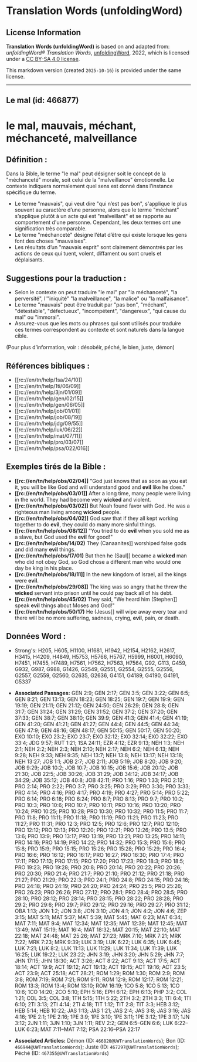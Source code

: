 # Translation Words (unfoldingWord)

## License Information

**Translation Words (unfoldingWord)** is based on and adapted from: _unfoldingWord® Translation Words_, [unfoldingWord](https://unfoldingword.org/utw), 2022, which is licensed under a [CC BY-SA 4.0 license](https://creativecommons.org/licenses/by-sa/4.0/legalcode.en).

This markdown version (created `2025-10-16`) is provided under the same license.



--------------------------------

## Le mal (id: 466877)

le mal, mauvais, méchant, méchanceté, malveillance
==================================================

Définition :
------------

Dans la Bible, le terme "le mal" peut désigner soit le concept de la "méchanceté" morale, soit celui de la "malveillance" émotionnelle. Le contexte indiquera normalement quel sens est donné dans l’instance spécifique du terme.

* Le terme "mauvais", qui veut dire "qui n’est pas bon", s'applique le plus souvent au caractère d’une personne, alors que le terme "méchant" s’applique plutôt à un acte qui est "malveillant" et se rapporte au comportement d'une personne. Cependant, les deux termes ont une signification très comparable.
* Le terme "méchanceté" désigne l’état d’être qui existe lorsque les gens font des choses "mauvaises".
* Les résultats d’un "mauvais esprit" sont clairement démontrés par les actions de ceux qui tuent, volent, diffament ou sont cruels et déplaisants.

Suggestions pour la traduction :
--------------------------------

* Selon le contexte on peut traduire "le mal" par "la méchanceté", "la perversité", l'"iniquité" "la malveillance", "la malice" ou "la malfaisance".
* Le terme "mauvais" peut être traduit par "pas bon", "méchant", "détestable", "défectueux", "incompétent", "dangereux", "qui cause du mal" ou "immoral".
* Assurez\-vous que les mots ou phrases qui sont utilisés pour traduire ces termes correspondent au contexte et sont naturels dans la langue cible.

(Pour plus d’information, voir : désobéir, péché, le bien, juste, démon)

Références bibliques :
----------------------

* \[\[rc://en/tn/help/1sa/24/10]]
* \[\[rc://en/tn/help/1ti/06/09]]
* \[\[rc://en/tn/help/3jn/01/09]]
* \[\[rc://en/tn/help/gen/02/15]]
* \[\[rc://en/tn/help/gen/06/05]]
* \[\[rc://en/tn/help/job/01/01]]
* \[\[rc://en/tn/help/job/08/19]]
* \[\[rc://en/tn/help/jdg/09/55]]
* \[\[rc://en/tn/help/luk/06/22]]
* \[\[rc://en/tn/help/mat/07/11]]
* \[\[rc://en/tn/help/pro/03/07]]
* \[\[rc://en/tn/help/psa/022/016]]

Exemples tirés de la Bible :
----------------------------

* **\[\[rc://en/tn/help/obs/02/04]]** "God just knows that as soon as you eat it, you will be like God and will understand good and **evil** like he does."
* **\[\[rc://en/tn/help/obs/03/01]]** After a long time, many people were living in the world. They had become very **wicked** and violent.
* **\[\[rc://en/tn/help/obs/03/02]]** But Noah found favor with God. He was a righteous man living among **wicked** people.
* **\[\[rc://en/tn/help/obs/04/02]]** God saw that if they all kept working together to do **evil**, they could do many more sinful things.
* **\[\[rc://en/tn/help/obs/08/12]]** "You tried to do **evil** when you sold me as a slave, but God used the **evil** for good!"
* **\[\[rc://en/tn/help/obs/14/02\)** They (Canaanites]] worshiped false gods and did many **evil** things.
* **\[\[rc://en/tn/help/obs/17/01\)** But then he (Saul]] became a **wicked** man who did not obey God, so God chose a different man who would one day be king in his place.
* **\[\[rc://en/tn/help/obs/18/11]]** In the new kingdom of Israel, all the kings were **evil**.
* **\[\[rc://en/tn/help/obs/29/08]]** The king was so angry that he threw the **wicked** servant into prison until he could pay back all of his debt.
* **\[\[rc://en/tn/help/obs/45/02\)** They said, "We heard him (Stephen]] speak **evil** things about Moses and God!"
* **\[\[rc://en/tn/help/obs/50/17\)** He (Jesus]] will wipe away every tear and there will be no more suffering, sadness, crying, **evil**, pain, or death.

Données Word :
--------------

* Strong's: H205, H605, H1100, H1681, H1942, H2154, H2162, H2617, H3415, H4209, H4849, H5753, H5766, H5767, H5999, H6001, H6090, H7451, H7455, H7489, H7561, H7562, H7563, H7564, G92, G113, G459, G932, G987, G988, G1426, G2549, G2551, G2554, G2555, G2556, G2557, G2559, G2560, G2635, G2636, G4151, G4189, G4190, G4191, G5337

* **Associated Passages:** GEN 2:9; GEN 2:17; GEN 3:5; GEN 3:22; GEN 6:5; GEN 8:21; GEN 13:13; GEN 18:23; GEN 18:25; GEN 19:7; GEN 19:9; GEN 19:19; GEN 21:11; GEN 21:12; GEN 24:50; GEN 26:29; GEN 28:8; GEN 31:7; GEN 31:24; GEN 31:29; GEN 31:52; GEN 37:2; GEN 37:20; GEN 37:33; GEN 38:7; GEN 38:10; GEN 39:9; GEN 41:3; GEN 41:4; GEN 41:19; GEN 41:20; GEN 41:21; GEN 41:27; GEN 44:4; GEN 44:5; GEN 44:34; GEN 47:9; GEN 48:16; GEN 48:17; GEN 50:15; GEN 50:17; GEN 50:20; EXO 10:10; EXO 23:2; EXO 23:7; EXO 32:12; EXO 32:14; EXO 32:22; EXO 33:4; JDG 9:57; RUT 1:21; 1SA 24:11; EZR 4:12; EZR 9:13; NEH 1:3; NEH 2:1; NEH 2:2; NEH 2:3; NEH 2:10; NEH 2:17; NEH 6:2; NEH 6:13; NEH 9:28; NEH 9:33; NEH 9:35; NEH 13:7; NEH 13:8; NEH 13:17; NEH 13:18; NEH 13:27; JOB 1:1; JOB 2:7; JOB 2:11; JOB 5:19; JOB 8:20; JOB 9:20; JOB 9:29; JOB 10:2; JOB 10:7; JOB 10:15; JOB 15:6; JOB 20:12; JOB 21:30; JOB 22:5; JOB 30:26; JOB 31:29; JOB 34:12; JOB 34:17; JOB 34:29; JOB 35:12; JOB 40:8; JOB 42:11; PRO 1:16; PRO 1:33; PRO 2:12; PRO 2:14; PRO 2:22; PRO 3:7; PRO 3:25; PRO 3:29; PRO 3:30; PRO 3:33; PRO 4:14; PRO 4:16; PRO 4:17; PRO 4:19; PRO 4:27; PRO 5:14; PRO 5:22; PRO 6:14; PRO 6:18; PRO 6:24; PRO 8:7; PRO 8:13; PRO 9:7; PRO 10:2; PRO 10:3; PRO 10:6; PRO 10:7; PRO 10:11; PRO 10:16; PRO 10:20; PRO 10:24; PRO 10:25; PRO 10:28; PRO 10:30; PRO 10:32; PRO 11:5; PRO 11:7; PRO 11:8; PRO 11:11; PRO 11:18; PRO 11:19; PRO 11:21; PRO 11:23; PRO 11:27; PRO 11:31; PRO 12:3; PRO 12:5; PRO 12:6; PRO 12:7; PRO 12:10; PRO 12:12; PRO 12:13; PRO 12:20; PRO 12:21; PRO 12:26; PRO 13:5; PRO 13:6; PRO 13:9; PRO 13:17; PRO 13:19; PRO 13:21; PRO 13:25; PRO 14:11; PRO 14:16; PRO 14:19; PRO 14:22; PRO 14:32; PRO 15:3; PRO 15:6; PRO 15:8; PRO 15:9; PRO 15:15; PRO 15:26; PRO 15:28; PRO 15:29; PRO 16:4; PRO 16:6; PRO 16:12; PRO 16:17; PRO 16:27; PRO 16:30; PRO 17:4; PRO 17:11; PRO 17:13; PRO 17:15; PRO 17:20; PRO 17:23; PRO 18:3; PRO 18:5; PRO 19:23; PRO 19:28; PRO 20:8; PRO 20:14; PRO 20:22; PRO 20:26; PRO 20:30; PRO 21:4; PRO 21:7; PRO 21:10; PRO 21:12; PRO 21:18; PRO 21:27; PRO 21:29; PRO 22:3; PRO 24:1; PRO 24:8; PRO 24:15; PRO 24:16; PRO 24:18; PRO 24:19; PRO 24:20; PRO 24:24; PRO 25:5; PRO 25:26; PRO 26:23; PRO 26:26; PRO 27:12; PRO 28:1; PRO 28:4; PRO 28:5; PRO 28:10; PRO 28:12; PRO 28:14; PRO 28:15; PRO 28:22; PRO 28:28; PRO 29:2; PRO 29:6; PRO 29:7; PRO 29:12; PRO 29:16; PRO 29:27; PRO 31:12; OBA 1:13; JON 1:2; JON 3:8; JON 3:10; JON 4:1; JON 4:2; JON 4:6; ZEP 3:15; MAT 5:11; MAT 5:37; MAT 5:39; MAT 5:45; MAT 6:23; MAT 6:34; MAT 7:11; MAT 9:4; MAT 12:34; MAT 12:35; MAT 12:39; MAT 12:45; MAT 13:49; MAT 15:19; MAT 16:4; MAT 18:32; MAT 20:15; MAT 22:10; MAT 22:18; MAT 24:48; MAT 25:26; MAT 27:23; MRK 7:10; MRK 7:21; MRK 7:22; MRK 7:23; MRK 9:39; LUK 3:19; LUK 6:22; LUK 6:35; LUK 6:45; LUK 7:21; LUK 8:2; LUK 11:13; LUK 11:29; LUK 11:34; LUK 11:39; LUK 16:25; LUK 19:22; LUK 23:22; JHN 3:19; JHN 3:20; JHN 5:29; JHN 7:7; JHN 17:15; JHN 18:30; ACT 3:26; ACT 8:22; ACT 9:13; ACT 17:5; ACT 18:14; ACT 19:9; ACT 19:12; ACT 19:13; ACT 19:15; ACT 19:16; ACT 23:5; ACT 23:9; ACT 25:18; ACT 28:21; ROM 1:29; ROM 1:30; ROM 2:9; ROM 3:8; ROM 7:19; ROM 7:21; ROM 9:11; ROM 12:9; ROM 12:17; ROM 12:21; ROM 13:3; ROM 13:4; ROM 13:10; ROM 16:19; 1CO 5:8; 1CO 5:13; 1CO 10:6; 1CO 14:20; 2CO 5:10; EPH 5:16; EPH 6:12; EPH 6:13; PHP 3:2; COL 1:21; COL 3:5; COL 3:8; 1TH 5:15; 1TH 5:22; 2TH 3:2; 2TH 3:3; 1TI 6:4; 1TI 6:10; 2TI 3:13; 2TI 4:14; 2TI 4:18; TIT 1:12; TIT 2:8; TIT 3:3; HEB 3:12; HEB 5:14; HEB 10:22; JAS 1:13; JAS 1:21; JAS 2:4; JAS 3:8; JAS 3:16; JAS 4:16; 1PE 2:1; 1PE 2:16; 1PE 3:9; 1PE 3:10; 1PE 3:11; 1PE 3:12; 1PE 3:17; 1JN 3:12; 2JN 1:11; 3JN 1:10; 3JN 1:11; REV 2:2; GEN 6:5–GEN 6:6; LUK 6:22–LUK 6:23; MAT 7:11–MAT 7:12; PSA 22:16–PSA 22:17
* **Associated Articles:** Démon (ID: `466820@UWTranslationWords`); Bon (ID: `466944@UWTranslationWords`); Juste (ID: `467297@UWTranslationWords`); Péché (ID: `467355@UWTranslationWords`)

